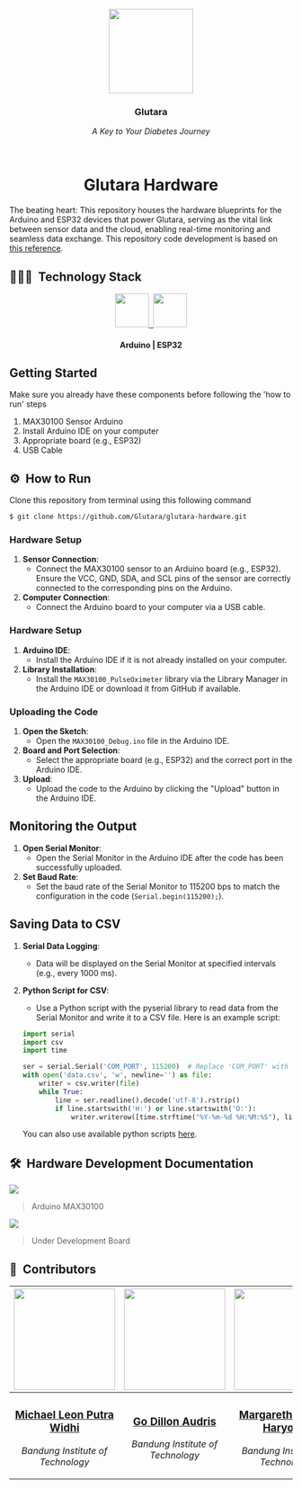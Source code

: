 <br>
<div align="center">
    <div >
        <img height="150px" src="https://firebasestorage.googleapis.com/v0/b/upheld-acumen-420202.appspot.com/o/readme-assets%2FGlutara.png?alt=media&token=77d4dd88-6cca-4e4d-94f2-321124c20a61" alt=""/>
    </div>
    <div>
            <h3><b>Glutara</b></h3>
            <p><i>A Key to Your Diabetes Journey</i></p>
    </div>      
</div>
<br>
<h1 align="center">Glutara Hardware</h1>

The beating heart: This repository houses the hardware blueprints for the Arduino and ESP32 devices that power Glutara, serving as the vital link between sensor data and the cloud, enabling real-time monitoring and seamless data exchange. This repository code development is based on [this reference](https://github.com/oxullo/Arduino-MAX30100).

## 👨🏻‍💻 &nbsp;Technology Stack

<div align="center">

<a href="https://www.arduino.cc/">
<kbd>
<img src="https://firebasestorage.googleapis.com/v0/b/upheld-acumen-420202.appspot.com/o/readme-assets%2Ficons%2FArduino.png?alt=media&token=534f1f06-02bc-42ef-a8c8-6bfbb612142f" height="60" />
</kbd>
</a>

<a href="https://www.espressif.com/en/products/socs/esp32">
<kbd>
<img src="https://firebasestorage.googleapis.com/v0/b/upheld-acumen-420202.appspot.com/o/readme-assets%2Ficons%2FESP32.png?alt=media&token=908b5047-2893-4785-bb5a-acb1d5aa7ab4" height="60" />
</kbd>
</a>

</div>
<div align="center">
<h4>Arduino | ESP32</h4>
</div>

## Getting Started
Make sure you already have these components before following the 'how to run' steps
1. MAX30100 Sensor Arduino
2. Install Arduino IDE on your computer
3. Appropriate board (e.g., ESP32)
4. USB Cable

## ⚙️ &nbsp;How to Run
Clone this repository from terminal using this following command
``` bash
$ git clone https://github.com/Glutara/glutara-hardware.git
```

### Hardware Setup
1. **Sensor Connection**:
   - Connect the MAX30100 sensor to an Arduino board (e.g., ESP32). Ensure the VCC, GND, SDA, and SCL pins of the sensor are correctly connected to the corresponding pins on the Arduino.
2. **Computer Connection**:
   - Connect the Arduino board to your computer via a USB cable.

### Hardware Setup
1. **Arduino IDE**:
   - Install the Arduino IDE if it is not already installed on your computer.
2. **Library Installation**:
   - Install the `MAX30100_PulseOximeter` library via the Library Manager in the Arduino IDE or download it from GitHub if available.

### Uploading the Code
1. **Open the Sketch**:
   - Open the `MAX30100_Debug.ino` file in the Arduino IDE.
2. **Board and Port Selection**:
   - Select the appropriate board (e.g., ESP32) and the correct port in the Arduino IDE.
3. **Upload**:
   - Upload the code to the Arduino by clicking the "Upload" button in the Arduino IDE.

## Monitoring the Output
1. **Open Serial Monitor**:
   - Open the Serial Monitor in the Arduino IDE after the code has been successfully uploaded.
2. **Set Baud Rate**:
   - Set the baud rate of the Serial Monitor to 115200 bps to match the configuration in the code (`Serial.begin(115200);`).

## Saving Data to CSV

1. **Serial Data Logging**:
   - Data will be displayed on the Serial Monitor at specified intervals (e.g., every 1000 ms).

2. **Python Script for CSV**:
   - Use a Python script with the pyserial library to read data from the Serial Monitor and write it to a CSV file. Here is an example script:

   ```python
   import serial
   import csv
   import time

   ser = serial.Serial('COM_PORT', 115200)  # Replace 'COM_PORT' with the appropriate COM port
   with open('data.csv', 'w', newline='') as file:
       writer = csv.writer(file)
       while True:
           line = ser.readline().decode('utf-8').rstrip()
           if line.startswith('H:') or line.startswith('O:'):
               writer.writerow([time.strftime("%Y-%m-%d %H:%M:%S"), line])
    ```
    You can also use available python scripts [here](https://github.com/Glutara/glutara-hardware/blob/main/Serread.py).
    
## 🛠️ &nbsp;Hardware Development Documentation
<img src="https://firebasestorage.googleapis.com/v0/b/upheld-acumen-420202.appspot.com/o/readme-assets%2Fhardware%2FHardware2.jpg?alt=media&token=9f3f8a0e-ac2a-4fea-b056-4f7ce8de673e" />

> Arduino MAX30100

<img src="https://firebasestorage.googleapis.com/v0/b/upheld-acumen-420202.appspot.com/o/readme-assets%2Fhardware%2FHardware1.jpg?alt=media&token=6139d7d4-a231-4970-acd9-9d8d70cbd6ff" />

> Under Development Board


## 👥 &nbsp;Contributors

| <a href="https://github.com/mikeleo03"><img width="180px" height="180px" src="https://firebasestorage.googleapis.com/v0/b/upheld-acumen-420202.appspot.com/o/readme-assets%2Fpicprof%2FLeon.png?alt=media&token=0ea1884a-32ca-471b-a3af-bf3995bbc605" alt=""/></a> | <a href="https://github.com/GoDillonAudris512"><img width="180px" height="180px" src="https://firebasestorage.googleapis.com/v0/b/upheld-acumen-420202.appspot.com/o/readme-assets%2Fpicprof%2FDillon.png?alt=media&token=bc76cc6b-5606-4351-8472-9c243c8b9da3" alt=""/></a> | <a href="https://github.com/margarethaolivia"><img width="180px" height="180px" src="https://firebasestorage.googleapis.com/v0/b/upheld-acumen-420202.appspot.com/o/readme-assets%2Fpicprof%2FOlivia.png?alt=media&token=d53f9cfd-e1e1-41b6-a28c-440904df29b8" alt=""/></a> | <a href="https://github.com/AustinPardosi"><img width="180px" height="180px" src="https://firebasestorage.googleapis.com/v0/b/upheld-acumen-420202.appspot.com/o/readme-assets%2Fpicprof%2FAustin.png?alt=media&token=f520a334-4aeb-4efe-9437-669451b6dca6" alt=""/></a> |
| ---------------------------------------------------------------------------------------------------------------------------------------------------------------------------------------------------------------------------------- | ----------------------------------------------------------------------------------------------------------------------------------------------------------------------------------------------------------------------------------- | -------------------------------------------------------------------------------------------------------------------------------------------------------------------------------------------------------------------------- | ----------------------------------------------------------------------------------------------------------------------------------------------------------------------------------------------------------------------------- |
| <div align="center"><h3><b><a href="https://github.com/mikeleo03">Michael Leon Putra Widhi</a></b></h3><i><p>Bandung Institute of Technology</i></p></div>                                                                               | <div align="center"><h3><b><a href="https://github.com/GoDillonAudris512">Go Dillon Audris</a></b></h3></a><p><i>Bandung Institute of Technology</i></p></div>                                                                          | <div align="center"><h3><b><a href="https://github.com/margarethaolivia">Margaretha Olivia Haryono</a></b></h3></a><p><i>Bandung Institute of Technology</i></p></div>                                                               | <div align="center"><h3><b><a href="https://github.com/AustinPardosi">Austin Gabriel Pardosi</a></b></h3></a><p><i>Bandung Institute of Technology</i></p></div>                                                                            |
